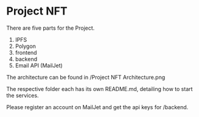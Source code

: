 # Project NFT

There are five parts for the Project.

1. IPFS
2. Polygon
3. frontend
4. backend
5. Email API (MailJet)

The architecture can be found in /Project NFT Architecture.png

The respective folder each has its own README.md, detailing how to start the services.

Please register an account on MailJet and get the api keys for /backend.
